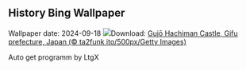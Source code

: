 ## History Bing Wallpaper
Wallpaper date: 2024-09-18
![](https://www.bing.com/th?id=OHR.GujoHachiman_EN-GB4635188314_UHD.jpg&w=1000)Download: [Gujō Hachiman Castle, Gifu prefecture, Japan (© ta2funk ito/500px/Getty Images)](https://www.bing.com/th?id=OHR.GujoHachiman_EN-GB4635188314_UHD.jpg)

Auto get programm by LtgX
